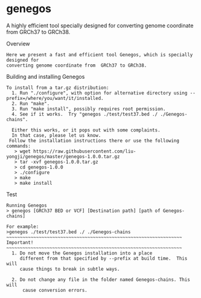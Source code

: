 # genegos
A highly efficient tool specially designed for converting genome coordinate from GRCh37 to GRCh38.

Overview
~~~~~~~~~~~~~~~~~~~~~~~~~~~~~~~~~~~~~~~~~~~~~~~~~~~~~~~~~~~~~~~~~~~~
Here we present a fast and efficient tool Genegos, which is specially designed for 
converting genome coordinate from  GRCh37 to GRCh38.
~~~~~~~~~~~~~~~~~~~~~~~~~~~~~~~~~~~~~~~~~~~~~~~~~~~~~~~~~~~~~~~~~~~~~~~
Building and installing Genegos
~~~~~~~~~~~~~~~~~~~~~~~~~~~~~~~~~~~~~~~~~~~~~~~~~~~~~~~~~~~~~~~~~~~~~~
To install from a tar.gz distribution:
  1. Run "./configure", with option for alternative directory using --prefix=/where/you/want/it/installed.
  2. Run "make".
  3. Run "make install", possibly requires root permission.
  4. See if it works.  Try "genegos ./test/test37.bed ./ ./Genegos-chains".  

  Either this works, or it pops out with some complaints.  
  In that case, please let us know.  
 Follow the installation instructions there or use the following commands:
   > wget https://raw.githubusercontent.com/liu-yongji/genegos/master/genegos-1.0.0.tar.gz
   > tar -xvf genegos-1.0.0.tar.gz
   > cd genegos-1.0.0
   > ./configure
   > make
   > make install
~~~~~~~~~~~~~~~~~~~~~~~~~~~~~~~~~~~~~~~~~~~~~~~~~~~~~~~~~~~~~~~~~~~~~~~~~~~~~~   
Test
~~~~~~~~~~~~~~~~~~~~~~~~~~~~~~~~~~~~~~~~~~~~~~~~~~~~~~~~~~~~~~~~~~~~~~~~~~~~~~
Running Genegos
> genegos [GRCh37 BED or VCF] [Destination path] [path of Genegos-chains]

For example: 
>genegos ./test/test37.bed ./ ./Genegos-chains
~~~~~~~~~~~~~~~~~~~~~~~~~~~~~~~~~~~~~~~~~~~~~~~~~~~~~~~~~~~~~~~~~
Important!  
~~~~~~~~~~~~~~~~~~~~~~~~~~~~~~~~~~~~~~~~~~~~~~~~~~~~~~~~~~~~~~~~~
  1. Do not move the Genegos installation into a place
     different from that specified by --prefix at build time.  This will
     cause things to break in subtle ways.

  2. Do not change any file in the folder named Genegos-chains. This will
      cause conversion errors.

